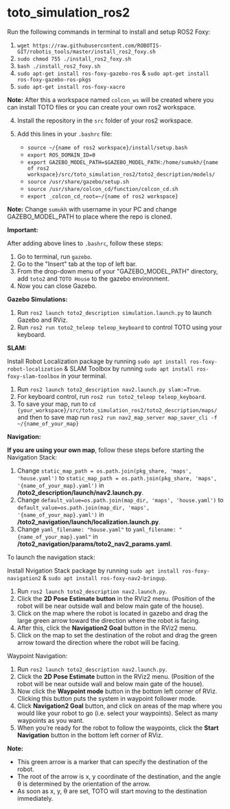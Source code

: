 # toto_simulation_ros2

Run the following commands  in terminal to install and setup ROS2 Foxy:
1. `wget https://raw.githubusercontent.com/ROBOTIS-GIT/robotis_tools/master/install_ros2_foxy.sh`
2. `sudo chmod 755 ./install_ros2_foxy.sh`
3. `bash ./install_ros2_foxy.sh`
4. `sudo apt-get install ros-foxy-gazebo-ros` & `sudo apt-get install ros-foxy-gazebo-ros-pkgs`
5. `sudo apt-get install ros-foxy-xacro`

**Note:** After this a workspace named `colcon_ws` will be created where you can install TOTO files or you can create your own ros2 workspace.

4. Install the repository in the `src` folder of your ros2 workspace.

5. Add this lines in your `.bashrc` file:

   * `source ~/{name of ros2 workspace}/install/setup.bash`
   * `export ROS_DOMAIN_ID=0` 
   * `export GAZEBO_MODEL_PATH=$GAZEBO_MODEL_PATH:/home/sumukh/{name of ros2 workspace}/src/toto_simulation_ros2/toto2_description/models/`
   * `source /usr/share/gazebo/setup.sh`
   * `source /usr/share/colcon_cd/function/colcon_cd.sh`
   * `export _colcon_cd_root=~/{name of ros2 workspace}`
  
**Note:** Change `sumukh` with username in your PC and change GAZEBO_MODEL_PATH to place where the repo is cloned.

**Important:**

After adding above lines to `.bashrc`, follow these steps:
1. Go to terminal, run `gazebo`.
2. Go to the "Insert" tab at the top of left bar.
3. From the drop-down menu of your "GAZEBO_MODEL_PATH" directory, add `toto2` and `TOTO House` to the gazebo environment.
4. Now you can close Gazebo.

**Gazebo Simulations:**

1. Run `ros2 launch toto2_description simulation.launch.py` to launch Gazebo and RViz.
2. Run `ros2 run toto2_teleop teleop_keyboard` to control TOTO using your keyboard.

**SLAM:** 

Install Robot Localization package by running `sudo apt install ros-foxy-robot-localization` & SLAM Toolbox by running `sudo apt install ros-foxy-slam-toolbox` in your terminal.

1. Run `ros2 launch toto2_description nav2.launch.py slam:=True`.
2. For keyboard control, run `ros2 run toto2_teleop teleop_keyboard`.
3. To save your map, run to `cd {your_workspace}/src/toto_simulation_ros2/toto2_description/maps/` and then to save map run `ros2 run nav2_map_server map_saver_cli -f ~/{name_of_your_map}`

**Navigation:**

**If you are using your own map**, follow these steps before starting the Navigation Stack:

1. Change `static_map_path = os.path.join(pkg_share, 'maps', 'house.yaml')` to `static_map_path = os.path.join(pkg_share, 'maps', '{name_of_your_map}.yaml')` in **/toto2_description/launch/nav2.launch.py**.
2. Change `default_value=os.path.join(map_dir, 'maps', 'house.yaml')` to `default_value=os.path.join(map_dir, 'maps', '{name_of_your_map}.yaml')` in **/toto2_navigation/launch/localization.launch.py**.
3. Change `yaml_filename: "house.yaml"` to `yaml_filename: "{name_of_your_map}.yaml"` in **/toto2_navigation/params/toto2_nav2_params.yaml**.

To launch the navigation stack:

Install Nvigation Stack package by running `sudo apt install ros-foxy-navigation2` & `sudo apt install ros-foxy-nav2-bringup`.

1. Run `ros2 launch toto2_description nav2.launch.py`.
2. Click the **2D Pose Estimate button** in the RViz2 menu. (Position of the robot will be near outside wall and below main gate of the house).
3. Click on the map where the robot is located in gazebo and drag the large green arrow toward the direction where the robot is facing.
4. After this, click the **Navigation2 Goal** button in the RViz2 menu.
5. Click on the map to set the destination of the robot and drag the green arrow toward the direction where the robot will be facing.

Waypoint Navigation:

1. Run `ros2 launch toto2_description nav2.launch.py`.
2. Click the **2D Pose Estimate** button in the RViz2 menu. (Position of the robot will be near outside wall and below main gate of the house).
3. Now click the **Waypoint mode** button in the bottom left corner of RViz. Clicking this button puts the system in waypoint follower mode.
4. Click **Navigation2 Goal** button, and click on areas of the map where you would like your robot to go (i.e. select your waypoints). Select as many waypoints as you want.
5. When you’re ready for the robot to follow the waypoints, click the **Start Navigation** button in the bottom left corner of RViz.

**Note:** 
* This green arrow is a marker that can specify the destination of the robot.
* The root of the arrow is x, y coordinate of the destination, and the angle θ is determined by the orientation of the arrow.
* As soon as x, y, θ are set, TOTO will start moving to the destination immediately.
